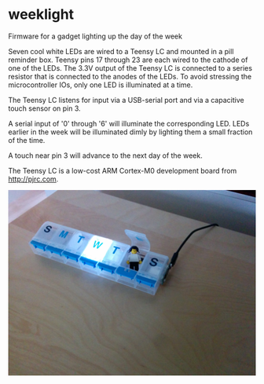 # weeklight
Firmware for a gadget lighting up the day of the week

Seven cool white LEDs are wired to a Teensy LC and mounted in a pill reminder box. Teensy pins 17 through 23 are each wired to the cathode of one of the LEDs. The 3.3V output of the Teensy LC is connected to a series resistor that is connected to the anodes of the LEDs. To avoid stressing the microcontroller IOs, only one LED is illuminated at a time.

The Teensy LC listens for input via a USB-serial port and via a capacitive touch sensor on pin 3.

A serial input of '0' through '6' will illuminate the corresponding LED. LEDs earlier in the week will be illuminated dimly by lighting them a small fraction of the time.

A touch near pin 3 will advance to the next day of the week.

The Teensy LC is a low-cost ARM Cortex-M0 development board from http://pjrc.com.

 ![Day of the Week Indicator photograph](https://github.com/pictographer/weeklight/blob/master/IMG_20170817_174136.jpg)
